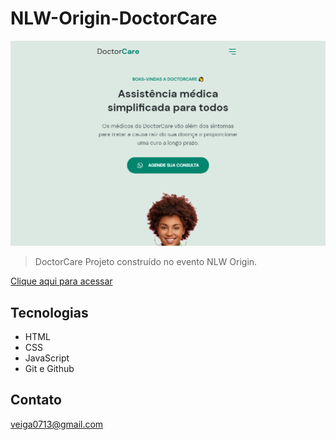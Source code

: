 # NLW-Origin-DoctorCare

![preview](./img/preview.png)

> DoctorCare
Projeto construído no evento NLW Origin.

[Clique aqui para acessar](https://veigaeduardo.github.io/NLW-Origin-DoctorCare/)

## Tecnologias

- HTML
- CSS
- JavaScript
- Git e Github

## Contato

veiga0713@gmail.com